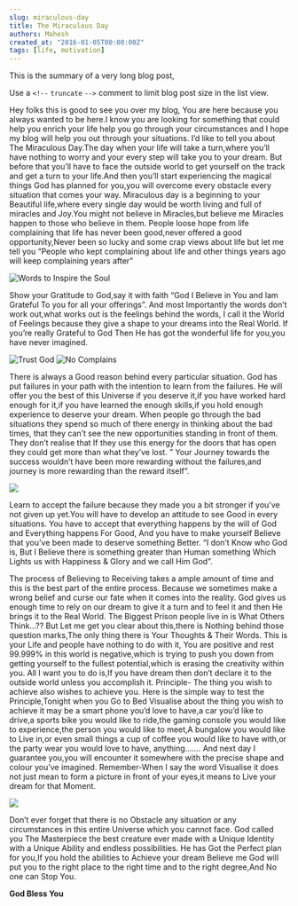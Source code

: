 ```yaml
---
slug: miraculous-day
title: The Miraculous Day
authors: Mahesh
created_at: "2016-01-05T00:00:00Z"
tags: [life, motivation]
---
```


This is the summary of a very long blog post,

Use a `<!--` `truncate` `-->` comment to limit blog post size in the list view.

<!--truncate-->

Hey folks this is good to see you over my blog, You are here because you always wanted to be here.I know you are looking for something that could help you enrich your life help you go through your circumstances and I hope my blog will help you out through your situations.
I’d like to tell you about The Miraculous Day.The day when your life will take a turn,where you’ll have nothing to worry and your every step will take you to your dream. But before that you’ll have to face the outside world to get yourself on the track and get a turn to your life.And then you’ll start experiencing the magical things God has planned for you,you will overcome every obstacle every situation that comes your way.
Miraculous day is a beginning to your Beautiful life,where every single day would be worth living and full of miracles and Joy.You might not believe in Miracles,but believe me Miracles happen to those who believe in them.
People loose hope from life complaining that life has never been good,never offered a good opportunity,Never been so lucky and some crap views about life but let me tell you “People who kept complaining about life and other things years ago will keep complaining years after”

![Words to Inspire the Soul](https://nothinglikeanaccident.files.wordpress.com/2016/01/complaining.jpg)

Show your Gratitude to God,say it with faith “God I Believe in You and Iam Grateful To you for all your offerings”.
And most Importantly the words don’t work out,what works out is the feelings behind the words, I call it the World of Feelings because they give a shape to your dreams into the Real World. If you’re really Grateful to God Then He has got the wonderful life for you,you have never imagined.

![Trust God](https://nothinglikeanaccident.files.wordpress.com/2016/01/fb_img_14519826975968603.jpg)
![No Complains](https://nothinglikeanaccident.files.wordpress.com/2016/01/fb_img_14519827616704060.jpg)

There is always a Good reason behind every particular situation. God has put failures in your path with the intention to learn from the failures. He will offer you the best of this Universe if you deserve it,if you have worked hard enough for it,if you have learned the enough skills,if you hold enough experience to deserve your dream. When people go through the bad situations they spend so much of there energy in thinking about the bad times, that they can’t see the new opportunities standing in front of them.
They don’t realise that If they use this energy for the doors that has open they could get more than what they’ve lost.
” Your Journey towards the success wouldn’t have been more rewarding without the failures,and journey is more rewarding than the reward itself”.

![](https://nothinglikeanaccident.files.wordpress.com/2016/01/peter-burwash.jpg)

Learn to accept the failure because they made you a bit stronger if you’ve not given up yet.You will have to develop an attitude to see Good in every situations. You have to accept that everything happens by the will of God and Everything happens For Good, And you have to make yourself Believe that you’ve been made to deserve something Better.
“I don’t Know who God is, But I Believe there is something greater than Human something Which Lights us with Happiness & Glory and we call Him God”.

The process of Believing to Receiving takes a ample amount of time and this is the best part of the entire process.
Because we sometimes make a wrong belief and curse our fate when it comes into the reality. God gives us enough time to rely on our dream to give it a turn and to feel it and then He brings it to the Real World.
The Biggest Prison people live in is
What Others Think…??
But Let me get you clear about this,there is Nothing behind those question marks,The only thing there is Your Thoughts & Their Words.
This is your Life and people have nothing to do with it, You are positive and rest 99.999% in this world is negative,which is trying to push you down from getting yourself to the fullest potential,which is erasing the creativity within you. All I want you to do is,If you have dream then don’t declare it to the outside world unless you accomplish it.
Principle- The thing you wish to achieve also wishes to achieve you.
Here is the simple way to test the Principle,Tonight when you Go to Bed Visualise about the thing you wish to achieve it may be a smart phone you’d love to have,a car you’d like to drive,a sports bike you would like to ride,the gaming console you would like to experience,the person you would like to meet,A bungalow you would like to Live in,or even small things a cup of coffee you would like to have with,or the party wear you would love to have, anything…….
And next day I guarantee you,you will encounter it somewhere with the precise shape and colour you’ve imagined.
Remember-When I say the word Visualise it does not just mean to form a picture in front of your eyes,it means to Live your dream for that Moment.

![](https://nothinglikeanaccident.files.wordpress.com/2016/01/fb_img_14519836850772871.jpg)

Don’t ever forget that there is no Obstacle any situation or any circumstances in this entire Universe which you cannot face. God called you The Masterpiece the best creature ever made with a Unique Identity with a Unique Ability and endless possibilities. He has Got the Perfect plan for you,If you hold the abilities to Achieve your dream Believe me God will put you to the right place to the right time and to the right degree,And No one can Stop You.

**God Bless You**
